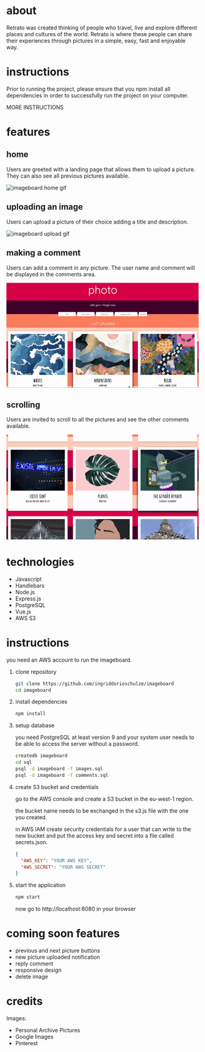 # about

Retrato was created thinking of people who travel, live and explore different places and cultures of the world.
Retrato is where these people can share their experiences through pictures in a simple, easy, fast and enjoyable way.

# instructions

Prior to running the project, please ensure that you npm install all dependencies in order to successfully run the project on your computer.

MORE INSTRUCTIONS

# features

## home

Users are greeted with a landing page that allows them to upload a picture. They can also see all previous pictures available.

![imageboard home gif](./assets/imageboard1.gif)

## uploading an image

Users can upload a picture of their choice adding a title and description.

![imageboard upload gif](./assets/imageboard2.gif)

## making a comment

Users can add a comment in any picture. The user name and comment will be displayed in the comments area.

![imageboard comment gif](./assets/imageboard3.gif)

## scrolling

Users are invited to scroll to all the pictures and see the other comments available.

![imageboard scrolling gif](./assets/imageboard4.gif)

# technologies

- Javascript
- Handlebars
- Node.js
- Express.js
- PostgreSQL
- Vue.js
- AWS S3

# instructions

you need an AWS account to run the imageboard.

1.  clone repository

    ```bash
    git clone https://github.com/ingriddorioschulze/imageboard
    cd imageboard
    ```

2.  install dependencies

    ```bash
    npm install
    ```

3.  setup database

    you need PostgreSQL at least version 9 and your system user needs to be able to access the server without a password.

    ```bash
    createdb imageboard
    cd sql
    psql -d imageboard -f images.sql
    psql -d imageboard -f comments.sql
    ```

4.  create S3 bucket and credentials

    go to the AWS console and create a S3 bucket in the eu-west-1 region.

    the bucket name needs to be exchanged in the s3.js file with the one you created.

    in AWS IAM create security credentials for a user that can write to the new bucket and put the access key and secret into a file called secrets.json.

    ```json
    {
      "AWS_KEY": "YOUR AWS KEY",
      "AWS_SECRET": "YOUR AWS SECRET"
    }
    ```

5.  start the application

    ```bash
    npm start
    ```

    now go to http://localhost:8080 in your browser

# coming soon features

- previous and next picture buttons
- new picture uploaded notification
- reply comment
- responsive design
- delete image

# credits

Images:

- Personal Archive Pictures
- Google Images
- Pinterest
